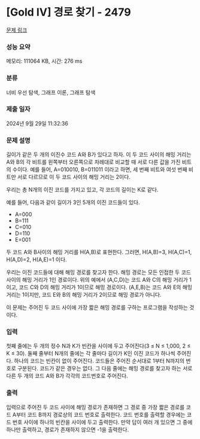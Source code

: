 # [Gold IV] 경로 찾기 - 2479 

[문제 링크](https://www.acmicpc.net/problem/2479) 

### 성능 요약

메모리: 111064 KB, 시간: 276 ms

### 분류

너비 우선 탐색, 그래프 이론, 그래프 탐색

### 제출 일자

2024년 9월 29일 11:32:36

### 문제 설명

<p>길이가 같은 두 개의 이진수 코드 A와 B가 있다고 하자. 이 두 코드 사이의 해밍 거리는 A와 B의 각 비트를 왼쪽부터 오른쪽으로 차례대로 비교할 때 서로 다른 값을 가진 비트의 수이다. 예를 들어, A=010010, B=011011 이라고 하면, 세 번째 비트와 여섯 번째 비트만 서로 다르므로 이 두 코드 사이의 해밍 거리는 2이다.</p>

<p>우리는 총 N개의 이진 코드를 가지고 있고, 각 코드의 길이는 K로 같다.</p>

<p>예를 들어, 다음과 같이 길이가 3인 5개의 이진 코드들이 있다.</p>

<ul>
	<li>A=000</li>
	<li>B=111</li>
	<li>C=010</li>
	<li>D=110</li>
	<li>E=001</li>
</ul>

<p>두 코드 A와 B사이의 해밍 거리를 H(A,B)로 표현한다. 그러면, H(A,B)=3, H(A,C)=1, H(A,D)=2, H(A,E)=1 이다.</p>

<p>우리는 이진 코드들에 대해 해밍 경로를 찾고자 한다. 해밍 경로는 모든 인접한 두 코드사이의 해밍 거리가 1인 경로이다. 위의 예에서 (A,C,D)는 코드 A와 C의 해밍 거리가 1이고, 코드 C와 D의 해밍 거리가 1이므로 해밍 경로이다. (A,E,B)는 코드 A와 E의 해밍 거리는 1이지만, 코드 E와 B의 해밍 거리가 2이므로 해밍 경로가 아니다.</p>

<p>이 문제는 주어진 두 코드 사이에 가장 짧은 해밍 경로를 구하는 프로그램을 작성하는 것이다.</p>

### 입력 

 <p>첫째 줄에는 두 개의 정수 N과 K가 빈칸을 사이에 두고 주어진다(3 ≤ N ≤ 1,000, 2 ≤ K ≤ 30). 둘째 줄부터 N개의 줄에는 각 줄마다 길이가 K인 이진 코드가 하나씩 주어진다. 하나의 코드는 빈칸이 없이 주어진다. 코드들은 주어진 순서대로 1부터 N까지의 번호로 구분된다. 코드가 같은 경우는 없다. 그 다음 줄에는 해밍 경로를 찾고자 하는 서로 다른 두 개의 코드 A와 B가 각각의 코드번호로 주어진다.</p>

### 출력 

 <p>입력으로 주어진 두 코드 사이에 해밍 경로가 존재하면 그 경로 중 가장 짧은 경로를 코드 A부터 코드 B까지 경로상의 코드 번호로 출력한다. 코드 번호를 출력할 경우에는 코드 번호 사이에 하나의 빈칸을 사이에 두고 출력한다. 만약 답이 여러 개 있으면 그 중에 하나만 출력하고, 경로가 존재하지 않으면 -1을 출력한다.</p>

